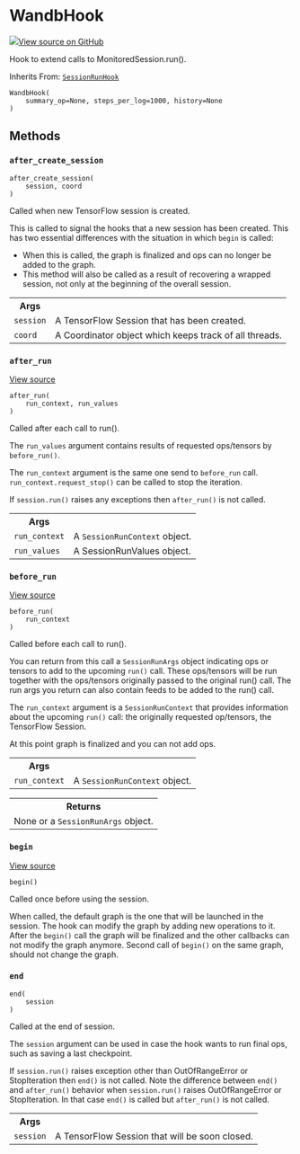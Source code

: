 # WandbHook



[![](https://www.tensorflow.org/images/GitHub-Mark-32px.png)View source on GitHub](https://www.github.com/wandb/client/tree/v0.10.27/wandb/integration/tensorflow/estimator_hook.py#L25-L46)




Hook to extend calls to MonitoredSession.run().

Inherits From: [`SessionRunHook`](../../integrations/tensorflow/estimator_hook/SessionRunHook.md)

<pre><code>WandbHook(
    summary_op=None, steps_per_log=1000, history=None
)</code></pre>





## Methods

<h3 id="after_create_session"><code>after_create_session</code></h3>

<pre><code>after_create_session(
    session, coord
)</code></pre>

Called when new TensorFlow session is created.

This is called to signal the hooks that a new session has been created. This
has two essential differences with the situation in which <code>begin</code> is called:

* When this is called, the graph is finalized and ops can no longer be added
    to the graph.
* This method will also be called as a result of recovering a wrapped
    session, not only at the beginning of the overall session.

<!-- Tabular view -->
<table>
<tr><th>Args</th></tr>

<tr>
<td>
<code>session</code>
</td>
<td>
A TensorFlow Session that has been created.
</td>
</tr><tr>
<td>
<code>coord</code>
</td>
<td>
A Coordinator object which keeps track of all threads.
</td>
</tr>
</table>



<h3 id="after_run"><code>after_run</code></h3>

<a target="_blank" href="https://www.github.com/wandb/client/tree/v0.10.27/wandb/integration/tensorflow/estimator_hook.py#L41-L46">View source</a>

<pre><code>after_run(
    run_context, run_values
)</code></pre>

Called after each call to run().

The <code>run_values</code> argument contains results of requested ops/tensors by
<code>before_run()</code>.

The <code>run_context</code> argument is the same one send to <code>before_run</code> call.
<code>run_context.request_stop()</code> can be called to stop the iteration.

If <code>session.run()</code> raises any exceptions then <code>after_run()</code> is not called.

<!-- Tabular view -->
<table>
<tr><th>Args</th></tr>

<tr>
<td>
<code>run_context</code>
</td>
<td>
A <code>SessionRunContext</code> object.
</td>
</tr><tr>
<td>
<code>run_values</code>
</td>
<td>
A SessionRunValues object.
</td>
</tr>
</table>



<h3 id="before_run"><code>before_run</code></h3>

<a target="_blank" href="https://www.github.com/wandb/client/tree/v0.10.27/wandb/integration/tensorflow/estimator_hook.py#L36-L39">View source</a>

<pre><code>before_run(
    run_context
)</code></pre>

Called before each call to run().

You can return from this call a <code>SessionRunArgs</code> object indicating ops or
tensors to add to the upcoming <code>run()</code> call.  These ops/tensors will be run
together with the ops/tensors originally passed to the original run() call.
The run args you return can also contain feeds to be added to the run()
call.

The <code>run_context</code> argument is a <code>SessionRunContext</code> that provides
information about the upcoming <code>run()</code> call: the originally requested
op/tensors, the TensorFlow Session.

At this point graph is finalized and you can not add ops.

<!-- Tabular view -->
<table>
<tr><th>Args</th></tr>

<tr>
<td>
<code>run_context</code>
</td>
<td>
A <code>SessionRunContext</code> object.
</td>
</tr>
</table>



<!-- Tabular view -->
<table>
<tr><th>Returns</th></tr>
<tr>
<td>
None or a <code>SessionRunArgs</code> object.
</td>
</tr>

</table>



<h3 id="begin"><code>begin</code></h3>

<a target="_blank" href="https://www.github.com/wandb/client/tree/v0.10.27/wandb/integration/tensorflow/estimator_hook.py#L31-L34">View source</a>

<pre><code>begin()</code></pre>

Called once before using the session.

When called, the default graph is the one that will be launched in the
session.  The hook can modify the graph by adding new operations to it.
After the <code>begin()</code> call the graph will be finalized and the other callbacks
can not modify the graph anymore. Second call of <code>begin()</code> on the same
graph, should not change the graph.

<h3 id="end"><code>end</code></h3>

<pre><code>end(
    session
)</code></pre>

Called at the end of session.

The <code>session</code> argument can be used in case the hook wants to run final ops,
such as saving a last checkpoint.

If <code>session.run()</code> raises exception other than OutOfRangeError or
StopIteration then <code>end()</code> is not called.
Note the difference between <code>end()</code> and <code>after_run()</code> behavior when
<code>session.run()</code> raises OutOfRangeError or StopIteration. In that case
<code>end()</code> is called but <code>after_run()</code> is not called.

<!-- Tabular view -->
<table>
<tr><th>Args</th></tr>

<tr>
<td>
<code>session</code>
</td>
<td>
A TensorFlow Session that will be soon closed.
</td>
</tr>
</table>





